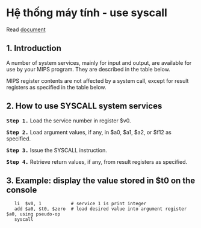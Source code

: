 # Hệ thống máy tính - use syscall 

Read [document](https://courses.missouristate.edu/kenvollmar/mars/help/syscallhelp.html)

## 1. Introduction
  A number of system services, mainly for input and output, are available for use by your MIPS program. They are described in the table below.

  MIPS register contents are not affected by a system call, except for result registers as specified in the table below.

## 2. How to use SYSCALL system services
  **<kbd>Step 1.</kbd>** Load the service number in register $v0.
  
  **<kbd>Step 2.</kbd>** Load argument values, if any, in $a0, $a1, $a2, or $f12 as specified.
  
  **<kbd>Step 3.</kbd>** Issue the SYSCALL instruction.
  
  **<kbd>Step 4.</kbd>** Retrieve return values, if any, from result registers as specified.
## 3. Example: display the value stored in $t0 on the console
 ``` assembly
    li  $v0, 1           # service 1 is print integer
    add $a0, $t0, $zero  # load desired value into argument register $a0, using pseudo-op
    syscall
 ```
